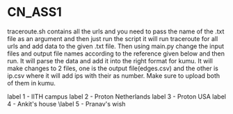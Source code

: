 # CN_ASS1
traceroute.sh contains all the urls and you need to pass the name of the .txt file as an argument and then just run the script it will run traceroute for all urls and add data to the given .txt file. 
Then using main.py change the input files and output file names according to the reference given below and then run. It will parse the data and add it into the right format for kumu. It will make changes to 2 files, one is the output file(edges.csv) and the other is ip.csv where it will add ips with their as number. Make sure to upload both of them in kumu.

label 1 - IITH campus 
label 2 - Proton Netherlands 
label 3 - Proton USA 
label 4 - Ankit's house 
\label 5 - Pranav's wish
